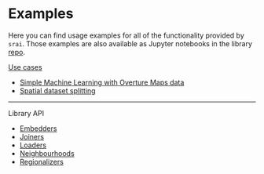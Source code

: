 # Examples

Here you can find usage examples for all of the functionality provided by `srai`. Those examples are also available as Jupyter notebooks in the library [repo](https://github.com/kraina-ai/srai/tree/master/examples).

[Use cases](./use_cases)

* [Simple Machine Learning with Overture Maps data](./use_cases/simple_machine_learning_with_overture_maps_data.ipynb)
* [Spatial dataset splitting](./use_cases/spatial_splitting.ipynb)

---

Library API

* [Embedders](./embedders)
* [Joiners](./joiners)
* [Loaders](./loaders)
* [Neighbourhoods](./neighbourhoods)
* [Regionalizers](./regionalizers)
